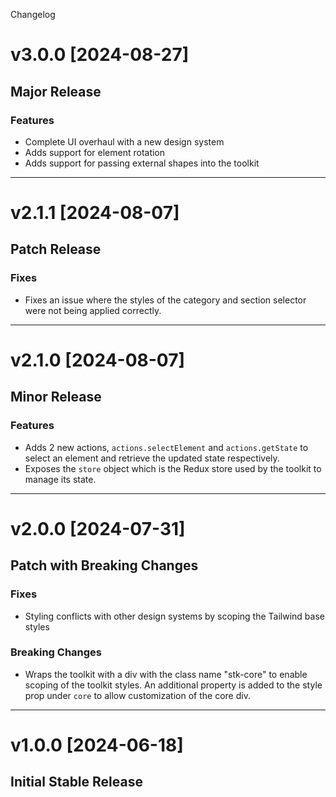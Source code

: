Changelog

# v3.0.0 [2024-08-27]

## Major Release

### Features 
- Complete UI overhaul with a new design system
- Adds support for element rotation
- Adds support for passing external shapes into the toolkit

---

# v2.1.1 [2024-08-07]

## Patch Release

### Fixes
- Fixes an issue where the styles of the category and section selector were not being applied correctly.

---

# v2.1.0 [2024-08-07]

## Minor Release

### Features
- Adds 2 new actions, `actions.selectElement` and `actions.getState` to select an element and retrieve the updated state respectively.
- Exposes the `store` object which is the Redux store used by the toolkit to manage its state.

---

# v2.0.0 [2024-07-31]

## Patch with Breaking Changes

### Fixes 
- Styling conflicts with other design systems by scoping the Tailwind base styles

### Breaking Changes
- Wraps the toolkit with a div with the class name "stk-core" to enable scoping of the toolkit styles. An additional property is added to the style prop under `core` to allow customization of the core div.

---

# v1.0.0 [2024-06-18]

## Initial Stable Release
